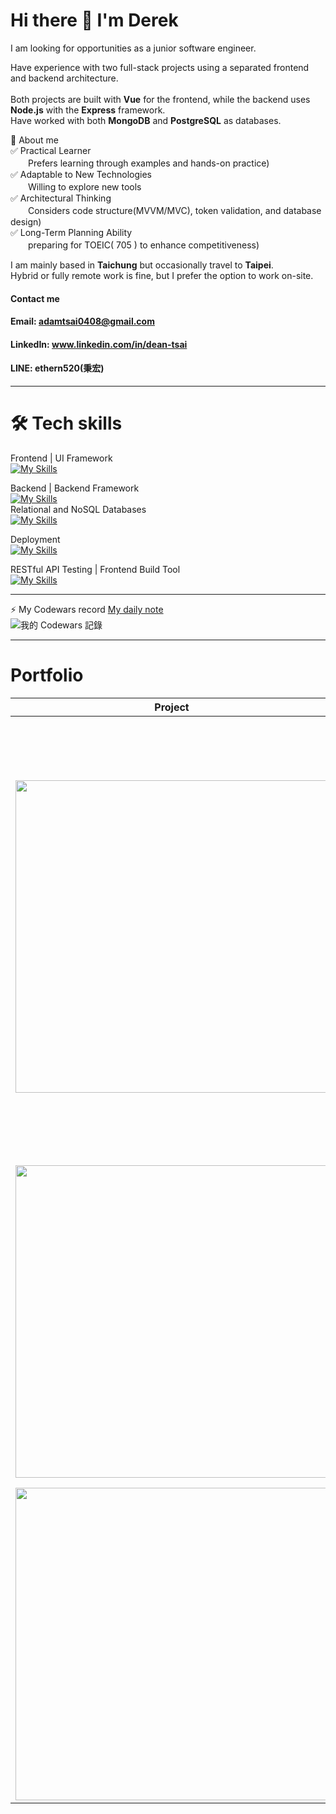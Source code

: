 # Hi there 👋 I'm Derek

I am looking for opportunities as a junior software engineer.<br>

Have experience with two full-stack projects using a separated frontend and backend architecture.<br><br>
Both projects are built with **Vue** for the frontend, while the backend uses **Node.js** with the **Express** framework.<br>
Have worked with both **MongoDB** and **PostgreSQL** as databases.<br>


🚀 About me<br>
✅ Practical Learner<br>
　　Prefers learning through examples and hands-on practice)<br>
✅ Adaptable to New Technologies<br>
　　Willing to explore new tools<br>
✅ Architectural Thinking<br>
　　Considers code structure(MVVM/MVC), token validation, and database design)<br>
✅ Long-Term Planning Ability<br>
　　preparing for TOEIC( 705 ) to enhance competitiveness)


I am mainly based in **Taichung** but occasionally travel to **Taipei**.<br>
Hybrid or fully remote work is fine, but I prefer the option to work on-site.<br>

#### Contact me<br>
#### Email: adamtsai0408@gmail.com<br>
#### LinkedIn: www.linkedin.com/in/dean-tsai<br>
#### LINE: ethern520(秉宏)

---

# 🛠 Tech skills
Frontend | UI Framework<br>
[![My Skills](https://skillicons.dev/icons?i=html,css,js,vue,bootstrap)](https://skillicons.dev)<br>

Backend | Backend Framework<br>
[![My Skills](https://skillicons.dev/icons?i=nodejs,express)](https://skillicons.dev)<br>
Relational and NoSQL Databases<br>
[![My Skills](https://skillicons.dev/icons?i=postgres,mongodb)](https://skillicons.dev)<br>

Deployment  
[![My Skills](https://skillicons.dev/icons?i=docker)](https://skillicons.dev)<br>

RESTful API Testing  | Frontend Build Tool<br>
[![My Skills](https://skillicons.dev/icons?i=postman,vite)](https://skillicons.dev)<br>

---

⚡ My Codewars record
  [My daily note](https://github.com/GustavoFringgg/daily_codewar_note)<br />
  ![我的 Codewars 記錄](https://www.codewars.com/users/%20Derek%20Tsai/badges/small)

---

# Portfolio
| Project   | Description |
|-----------|-------------|
| <a href="https://github.com/GustavoFringgg/ChatWall-Frontend_v2"><img src="https://firebasestorage.googleapis.com/v0/b/theodore-s-blog.appspot.com/o/%E5%80%8B%E4%BA%BA%E8%B3%87%E6%96%99%E5%A4%BE%2Fgithub%20readme%2FchatWall%2Fchatwall.jpg?alt=media&token=5a262c3c-88b5-471c-b6b2-4a105ba5b338" width="500px"></a> |   ChatWall雀窩-社交網站，一起雀窩吧<br><br>提供用戶貼文、追蹤、按讚、即時聊天等等功能<br><br>前後端分離專案( MVVM/MVC )<br>**Frontend** \| **Frontend Framework**<br>　Html、CSS、Javascript \| Vue3、Vite<br> **UI Framework**<br>　Bootstrap<br>**Backend** \| **Backend Framework** \| API DOC<br>　Node.js v20 \| Express \| swagger<br>**Database** \| **Database ODM**<br>　MongoDB、Firebase \| Mongoose<br>**Frontend/Backend Deployment**<br>　Vercel \| Docker Render<br>**Third-Party**<br>　Google-Oauth20、Socket.io<br>**API-Test**<br>　Postman <br>|
| <a href="https://github.com/GustavoFringgg/vue_todolist"><img src="https://firebasestorage.googleapis.com/v0/b/theodore-s-blog.appspot.com/o/%E5%80%8B%E4%BA%BA%E8%B3%87%E6%96%99%E5%A4%BE%2Fgithub%20readme%2Ftodolist%2Fchatwall%20(1).png?alt=media&token=8790291e-656a-4511-9855-cb7bc765b52a" width="500px"></a> |   ONLINE TODOLIST-線上代辦事項服務<br><br>提供用戶註冊、登入<br>查看待辦、新增待辦、修改待辦狀態、刪除待辦<br><br>前後端分離專案<br>**Frontend** \| **Frontend Framework**<br>　Html、CSS、Javascript \| Vue3、Vite<br>**Backend** \| **Backend Framework**<br>　Node.js v20 \| Express <br>**Database**<br>　PostgreSQL(supabase託管)<br>**API-Test**<br>　Postman |
| <a href="https://gustavofringgg.github.io/personalprofile/"><img src="https://firebasestorage.googleapis.com/v0/b/theodore-s-blog.appspot.com/o/%E5%80%8B%E4%BA%BA%E8%B3%87%E6%96%99%E5%A4%BE%2Fgithub%20readme%2F0124.jpg?alt=media&token=2cfe3eef-0bc4-4396-85bf-0220a457bde0" width="500px"></a> | My blog -使用Hexo架站<br>記錄學習筆記 |








